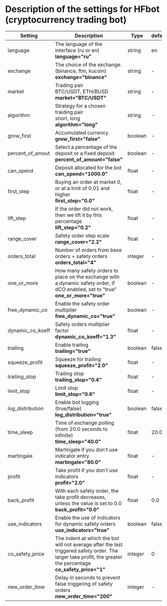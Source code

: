 # Description of the settings for HFbot (cryptocurrency trading bot)


| Setting | Description | Type | default |
| ------- | ----------- | ---- | ------- |
| language | The language of the interface (ru or en) <br> **language="ru"** | string | en |
| exchange | The choice of the exchange. (binance, ftm, kucoin) <br> **exchange="binance"** | string | - |
| market   | Trading pair <br> BTC/USDT, ETH/BUSD <br> **market="BTC/USDT"** | string | - |
| algorithm| Strategy for a chosen traiding pair <br> short, long <br> **algorithm="long"** | string | - |
| grow_first | Accumulated currency <br> **grow_first="false"** | boolean | - |
| percent_of_amout | Select a percentage of the deposit or a fixed deposit <br> **percent_of_amount="false"** | boolean | - |
| can_spend | Deposit allocated for the bot <br> **can_spend="1000.0"** | float | - |
| first_step | Buying an order at market 0, or at a limit of 0.01 and higher <br> **first_step="0.0"** | float | - |
| lift_step | If the order did not work, then we lift it by this percentage <br> **lift_step="0.2"** | float | - |
| range_cover | Safety order step scale <br> **range_cover="2.2"** | float | - |
| orders_total | Number of orders from base orders + safety orders <br> **orders_total="4"** | integer | - |
| one_or_more | How many safety orders to place on the exchange with a dynamic safety order, if dCO enabled, set to "true" <br> **one_or_more="true"** | boolean | - |
| free_dynamic_co | Enable the safety order multiplier <br> **free_dynamic_co="true"** | boolean | - |
| dynamic_co_koeff | Safety orders multiplier factor <br> **dynamic_co_koeff="1.3"** | float | - |
| trailing | Enable trailing <br> **trailing="true"** | boolean | false |
| squeeze_profit | Squeeze for trailing <br> **squeeze_profit="2.0"** | float | - |
| trailing_stop | Trailing stop <br> **trailing_stop="0.4"** | float | - |
| limit_stop | Limit stop <br> **limit_stop="0.6"** | float | - |
| log_distribution | Enable bot logging (true/false) <br> **log_distribution="true"** | boolean | false |
| time_sleep | Time of exchange polling (from 20.0 seconds to infinite) <br> **time_sleep="40.0"** | float | 20.0 |
| martingale | Martingale if you don't use indicator entry <br> **martingale="80.0"** | float | - |
| profit | Take profit if you don't use indicators <br> **profit="2.0"** | float | - |
| back_profit | With each safety order, the take profit decreases, unless the value is set to 0.0 <br> **back_profit="0.0"** | float | 0.0 |
| use_indicators | Enable the use of indicators for dynamic safety orders <br> **use_indicators="true"** | boolean | false |
| co_safety_price | The indent at which the bot will not average after the last triggered safety order. The larger take profit, the greater the percentage <br> **co_safety_price="1"** | integer | 0 |
| new_order_time | Delay in seconds to prevent false triggering of safety orders <br> **new_order_time="200"** | integer | - |
